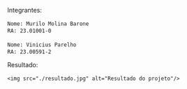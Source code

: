 Integrantes: 
    
    Nome: Murilo Molina Barone 
    RA: 23.01001-0

    Nome: Vinicius Parelho
    RA: 23.00591-2 


Resultado:


    <img src="./resultado.jpg" alt="Resultado do projeto"/>
